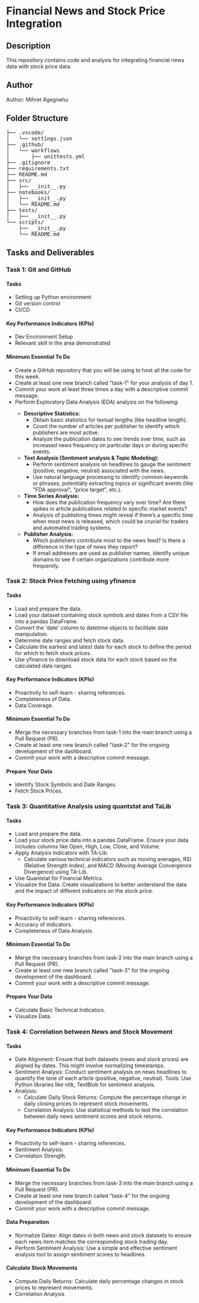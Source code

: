 
<h1>Financial News and Stock Price Integration</h1>

<h2>Description</h2>
<p>This repository contains code and analysis for integrating financial news data with stock price data.</p>

<h2>Author</h2>
<p>Author: Mihret Agegnehu</p>

<h2>Folder Structure</h2>
<pre>
├── .vscode/
│   └── settings.json
├── .github/
│   └── workflows
│       ├── unittests.yml
├── .gitignore
├── requirements.txt
├── README.md
├── src/
│   ├── __init__.py
├── notebooks/
│   ├── __init__.py
│   └── README.md
├── tests/
│   ├── __init__.py
└── scripts/
    ├── __init__.py
    └── README.md
</pre>

<h2>Tasks and Deliverables</h2>

<h3>Task 1: Git and GitHub</h3>
<h4>Tasks</h4>
<ul>
    <li>Setting up Python environment</li>
    <li>Git version control</li>
    <li>CI/CD</li>
</ul>
<h4>Key Performance Indicators (KPIs)</h4>
<ul>
    <li>Dev Environment Setup</li>
    <li>Relevant skill in the area demonstrated</li>
</ul>
<h4>Minimum Essential To Do</h4>
<ul>
    <li>Create a GitHub repository that you will be using to host all the code for this week.</li>
    <li>Create at least one new branch called "task-1" for your analysis of day 1.</li>
    <li>Commit your work at least three times a day with a descriptive commit message.</li>
    <li>Perform Exploratory Data Analysis (EDA) analysis on the following:</li>
    <ul>
        <li><strong>Descriptive Statistics:</strong>
            <ul>
                <li>Obtain basic statistics for textual lengths (like headline length).</li>
                <li>Count the number of articles per publisher to identify which publishers are most active.</li>
                <li>Analyze the publication dates to see trends over time, such as increased news frequency on particular days or during specific events.</li>
            </ul>
        </li>
        <li><strong>Text Analysis (Sentiment analysis & Topic Modeling):</strong>
            <ul>
                <li>Perform sentiment analysis on headlines to gauge the sentiment (positive, negative, neutral) associated with the news.</li>
                <li>Use natural language processing to identify common keywords or phrases, potentially extracting topics or significant events (like "FDA approval", "price target", etc.).</li>
            </ul>
        </li>
        <li><strong>Time Series Analysis:</strong>
            <ul>
                <li>How does the publication frequency vary over time? Are there spikes in article publications related to specific market events?</li>
                <li>Analysis of publishing times might reveal if there’s a specific time when most news is released, which could be crucial for traders and automated trading systems.</li>
            </ul>
        </li>
        <li><strong>Publisher Analysis:</strong>
            <ul>
                <li>Which publishers contribute most to the news feed? Is there a difference in the type of news they report?</li>
                <li>If email addresses are used as publisher names, identify unique domains to see if certain organizations contribute more frequently.</li>
            </ul>
        </li>
    </ul>
</ul>


<h3>Task 2: Stock Price Fetching using yfinance</h3>
<h4>Tasks</h4>
<ul>
    <li>Load and prepare the data.</li>
    <li>Load your dataset containing stock symbols and dates from a CSV file into a pandas DataFrame.</li>
    <li>Convert the 'date' column to datetime objects to facilitate date manipulation.</li>
    <li>Determine date ranges and fetch stock data.</li>
    <li>Calculate the earliest and latest date for each stock to define the period for which to fetch stock prices.</li>
    <li>Use yfinance to download stock data for each stock based on the calculated date ranges.</li>
</ul>
<h4>Key Performance Indicators (KPIs)</h4>
<ul>
    <li>Proactivity to self-learn - sharing references.</li>
    <li>Completeness of Data.</li>
    <li>Data Coverage.</li>
</ul>
<h4>Minimum Essential To Do</h4>
<ul>
    <li>Merge the necessary branches from task-1 into the main branch using a Pull Request (PR).</li>
    <li>Create at least one new branch called "task-2" for the ongoing development of the dashboard.</li>
    <li>Commit your work with a descriptive commit message.</li>
</ul>
<h4>Prepare Your Data</h4>
<ul>
    <li>Identify Stock Symbols and Date Ranges.</li>
    <li>Fetch Stock Prices.</li>
</ul>

<h3>Task 3: Quantitative Analysis using quantstat and TaLib</h3>
<h4>Tasks</h4>
<ul>
    <li>Load and prepare the data.</li>
    <li>Load your stock price data into a pandas DataFrame. Ensure your data includes columns like Open, High, Low, Close, and Volume.</li>
    <li>Apply Analysis Indicators with TA-Lib:
        <ul>
            <li>Calculate various technical indicators such as moving averages, RSI (Relative Strength Index), and MACD (Moving Average Convergence Divergence) using TA-Lib.</li>
        </ul>
    </li>
    <li>Use Quantstat for Financial Metrics.</li>
    <li>Visualize the Data: Create visualizations to better understand the data and the impact of different indicators on the stock price.</li>
</ul>
<h4>Key Performance Indicators (KPIs)</h4>
<ul>
    <li>Proactivity to self-learn - sharing references.</li>
    <li>Accuracy of indicators.</li>
    <li>Completeness of Data Analysis.</li>
</ul>
<h4>Minimum Essential To Do</h4>
<ul>
    <li>Merge the necessary branches from task-2 into the main branch using a Pull Request (PR).</li>
    <li>Create at least one new branch called "task-3" for the ongoing development of the dashboard.</li>
    <li>Commit your work with a descriptive commit message.</li>
</ul>
<h4>Prepare Your Data</h4>
<ul>
    <li>Calculate Basic Technical Indicators.</li>
    <li>Visualize Data.</li>
</ul>


<h3>Task 4: Correlation between News and Stock Movement</h3>
<h4>Tasks</h4>
<ul>
    <li>Date Alignment: Ensure that both datasets (news and stock prices) are aligned by dates. This might involve normalizing timestamps.</li>
    <li>Sentiment Analysis: Conduct sentiment analysis on news headlines to quantify the tone of each article (positive, negative, neutral). Tools: Use Python libraries like nltk, TextBlob for sentiment analysis.</li>
    <li>Analysis:
        <ul>
            <li>Calculate Daily Stock Returns: Compute the percentage change in daily closing prices to represent stock movements.</li>
            <li>Correlation Analysis: Use statistical methods to test the correlation between daily news sentiment scores and stock returns.</li>
        </ul>
    </li>
</ul>
<h4>Key Performance Indicators (KPIs)</h4>
<ul>
    <li>Proactivity to self-learn - sharing references.</li>
    <li>Sentiment Analysis.</li>
    <li>Correlation Strength.</li>
</ul>
<h4>Minimum Essential To Do</h4>
<ul>
    <li>Merge the necessary branches from task-3 into the main branch using a Pull Request (PR).</li>
    <li>Create at least one new branch called "task-4" for the ongoing development of the dashboard.</li>
    <li>Commit your work with a descriptive commit message.</li>
</ul>
<h4>Data Preparation</h4>
<ul>
    <li>Normalize Dates: Align dates in both news and stock datasets to ensure each news item matches the corresponding stock trading day.</li>
    <li>Perform Sentiment Analysis: Use a simple and effective sentiment analysis tool to assign sentiment scores to headlines.</li>
</ul>
<h4>Calculate Stock Movements</h4>
<ul>
    <li>Compute Daily Returns: Calculate daily percentage changes in stock prices to represent movements.</li>
    <li>Correlation Analysis</li>
</ul>




